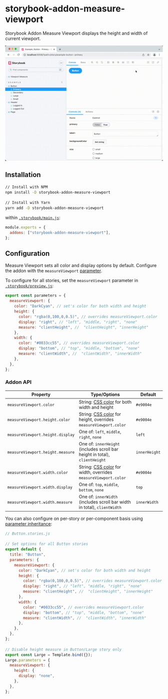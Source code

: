 # storybook-addon-measure-viewport

Storybook Addon Measure Viewport displays the height and width of current viewport.

![storybook-addon-measure-viewport](./assets/showcase.gif)

## Installation

```sh
// Install with NPM
npm install -D storybook-addon-measure-viewport

// Install with Yarn
yarn add -D storybook-addon-measure-viewport
```

within [`.storybook/main.js`](https://storybook.js.org/docs/react/configure/overview#configure-your-storybook-project):

```js
module.exports = {
  addons: ["storybook-addon-measure-viewport"],
};
```

## Configuration

Measure Viewport sets all color and display options by default. Configure the addon with the `measureViewport` [parameter](https://storybook.js.org/docs/react/writing-stories/parameters).

To configure for all stories, set the `measureViewport` parameter in [`.storybook/preview.js`](https://storybook.js.org/docs/react/configure/overview#configure-story-rendering):

```js
export const parameters = {
  measureViewport: {
    color: "DarkCyan", // set's color for both width and height
    height: {
      color: "rgba(0,100,0,0.5)", // overrides measureViewport.color
      display: "right", // "left", "middle, "right", "none"
      measure: "clientHeight", //  "clientHeight", "innerHeight"
    },
    width: {
      color: "#0033cc55", // overrides measureViewport.color
      display: "bottom", // "top", "middle, "bottom", "none"
      measure: "clientWidth", //  "clientWidth", "innerWidth"
    },
  },
};
```

### Addon API

| Property                         | Type/Options                                                                                                                    | Default       |
| -------------------------------- | ------------------------------------------------------------------------------------------------------------------------------- | ------------- |
| `measureViewport.color`          | String: [CSS color](https://developer.mozilla.org/en-US/docs/Web/CSS/color_value) for both width and height                     | `#e9004e`     |
| `measureViewport.height.color`   | String: [CSS color](https://developer.mozilla.org/en-US/docs/Web/CSS/color_value) for height, overrides `measureViewport.color` | `#e9004e`     |
| `measureViewport.height.display` | One of: `left`, `middle`, `right`, `none`                                                                                       | `left`        |
| `measureViewport.height.measure` | One of: `innerHeight` (includes scroll bar height in total), `clientHeight`                                                     | `innerHeight` |
| `measureViewport.width.color`    | String: [CSS color](https://developer.mozilla.org/en-US/docs/Web/CSS/color_value) for width, overrides `measureViewport.color`  | `#e9004e`     |
| `measureViewport.width.display`  | One of: `top`, `middle`, `bottom`, `none`                                                                                       | `top`         |
| `measureViewport.width.measure`  | One of: `innerWidth` (includes scroll bar width in total), `clientWidth`                                                        | `innerWidth`  |

You can also configure on per-story or per-component basis using [parameter inheritance](https://storybook.js.org/docs/react/writing-stories/parameters#component-parameters):

```js
// Button.stories.js

// Set options for all Button stories
export default {
  title: "Button",
  parameters: {
    measureViewport: {
      color: "DarkCyan", // set's color for both width and height
      height: {
        color: "rgba(0,100,0,0.5)", // overrides measureViewport.color
        display: "right", // "left", "middle, "right", "none"
        measure: "clientHeight", //  "clientHeight", "innerHeight"
      },
      width: {
        color: "#0033cc55", // overrides measureViewport.color
        display: "bottom", // "top", "middle, "bottom", "none"
        measure: "clientWidth", //  "clientWidth", "innerWidth"
      },
    },
  },
};

// Disable height measure in Button/Large story only
export const Large = Template.bind({});
Large.parameters = {
  measureViewport: {
    height: {
      display: "none",
    },
  },
};
```
